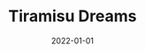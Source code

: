 ---
title: "Tiramisu Dreams"
date: 2022-01-01
draft: false
description: "Modern, interactive WordPress website for a French-inspired dessert services brand"
tags: ["Wordpress", "UI UX"]
livesite: "https://www.tiramisudreams.com/"
number: 3
images:
  - src: "/images/tiramisu/tiramisu.jpg"
    alt: "Tiramisu Dreams Portfolio"
  - src: "/images/tiramisu/tiramisu-landing.jpg"
    alt: "Tiramisu Dreams Homepage"
  - src: "/images/tiramisu/tiramisu-menu.jpg"
    alt: "Tiramisu Dreams Menu"
  - src: "/images/tiramisu/tiramisu-service.jpg"
    alt: "Tiramisu Dreams Services"
---